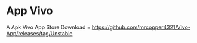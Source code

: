 # App Vivo
A Apk Vivo App Store Download = https://github.com/mrcopper4321/Vivo-App/releases/tag/Unstable
